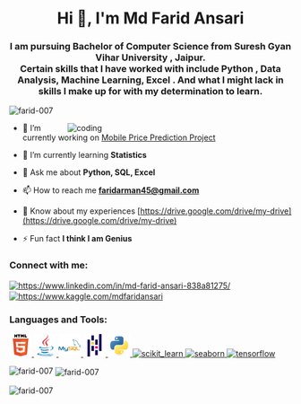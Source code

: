 <h1 align="center">Hi 👋, I'm Md Farid Ansari</h1>
<h3 align="center">I am pursuing Bachelor of Computer Science from Suresh Gyan Vihar University , Jaipur.<br> Certain skills that I have worked with include Python , Data Analysis, Machine Learning, Excel . And what I might lack in skills I make up for with my determination to learn.</h3>

<p align="left"> <img src="https://komarev.com/ghpvc/?username=farid-007&label=Profile%20views&color=0e75b6&style=flat" alt="farid-007" /> </p>

<!-- <p align="left"> <a href="https://github.com/ryo-ma/github-profile-trophy"><img src="https://github-profile-trophy.vercel.app/?username=farid-007" alt="farid-007" /></a> </p> -->
<img align="right" alt="coding" width="400"  src="https://www.fegno.com/wp-content/uploads/2022/03/web-development-company-in-kochi.gif" alt="">

- 🔭 I’m currently working on [Mobile Price Prediction Project](https://github.com/Farid-007/Mobile-Price-Prediction)

- 🌱 I’m currently learning **Statistics**

- 💬 Ask me about **Python, SQL, Excel**

- 📫 How to reach me **faridarman45@gmail.com**

- 📄 Know about my experiences [https://drive.google.com/drive/my-drive](https://drive.google.com/drive/my-drive)

- ⚡ Fun fact **I think I am Genius**

<h3 align="left">Connect with me:</h3>
<p align="left">
<a href="https://linkedin.com/in/https://www.linkedin.com/in/md-farid-ansari-838a81275/" target="blank"><img align="center" src="https://raw.githubusercontent.com/rahuldkjain/github-profile-readme-generator/master/src/images/icons/Social/linked-in-alt.svg" alt="https://www.linkedin.com/in/md-farid-ansari-838a81275/" height="30" width="40" /></a>
<a href="https://kaggle.com/https://www.kaggle.com/mdfaridansari" target="blank"><img align="center" src="https://raw.githubusercontent.com/rahuldkjain/github-profile-readme-generator/master/src/images/icons/Social/kaggle.svg" alt="https://www.kaggle.com/mdfaridansari" height="30" width="40" /></a>
</p>

<h3 align="left">Languages and Tools:</h3>
<p align="left"> <a href="https://www.w3.org/html/" target="_blank" rel="noreferrer"> <img src="https://raw.githubusercontent.com/devicons/devicon/master/icons/html5/html5-original-wordmark.svg" alt="html5" width="40" height="40"/> </a> <a href="https://www.java.com" target="_blank" rel="noreferrer"> <img src="https://raw.githubusercontent.com/devicons/devicon/master/icons/java/java-original.svg" alt="java" width="40" height="40"/> </a> <a href="https://www.mysql.com/" target="_blank" rel="noreferrer"> <img src="https://raw.githubusercontent.com/devicons/devicon/master/icons/mysql/mysql-original-wordmark.svg" alt="mysql" width="40" height="40"/> </a> <a href="https://pandas.pydata.org/" target="_blank" rel="noreferrer"> <img src="https://raw.githubusercontent.com/devicons/devicon/2ae2a900d2f041da66e950e4d48052658d850630/icons/pandas/pandas-original.svg" alt="pandas" width="40" height="40"/> </a> <a href="https://www.python.org" target="_blank" rel="noreferrer"> <img src="https://raw.githubusercontent.com/devicons/devicon/master/icons/python/python-original.svg" alt="python" width="40" height="40"/> </a> <a href="https://scikit-learn.org/" target="_blank" rel="noreferrer"> <img src="https://upload.wikimedia.org/wikipedia/commons/0/05/Scikit_learn_logo_small.svg" alt="scikit_learn" width="40" height="40"/> </a> <a href="https://seaborn.pydata.org/" target="_blank" rel="noreferrer"> <img src="https://seaborn.pydata.org/_images/logo-mark-lightbg.svg" alt="seaborn" width="40" height="40"/> </a> <a href="https://www.tensorflow.org" target="_blank" rel="noreferrer"> <img src="https://www.vectorlogo.zone/logos/tensorflow/tensorflow-icon.svg" alt="tensorflow" width="40" height="40"/> </a> </p>

<p><img align="left" src="https://github-readme-stats.vercel.app/api/top-langs?username=farid-007&show_icons=true&locale=en&layout=compact" alt="farid-007" /></p>

<p>&nbsp;<img align="center" src="https://github-readme-stats.vercel.app/api?username=farid-007&show_icons=true&locale=en" alt="farid-007" /></p>

<p><img align="center" src="https://github-readme-streak-stats.herokuapp.com/?user=farid-007&" alt="farid-007" /></p>
